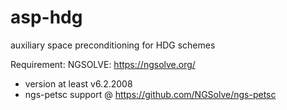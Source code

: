 # asp-hdg
auxiliary space preconditioning for HDG schemes

Requirement: 
NGSOLVE: https://ngsolve.org/
+ version at least v6.2.2008
+ ngs-petsc support @ https://github.com/NGSolve/ngs-petsc
